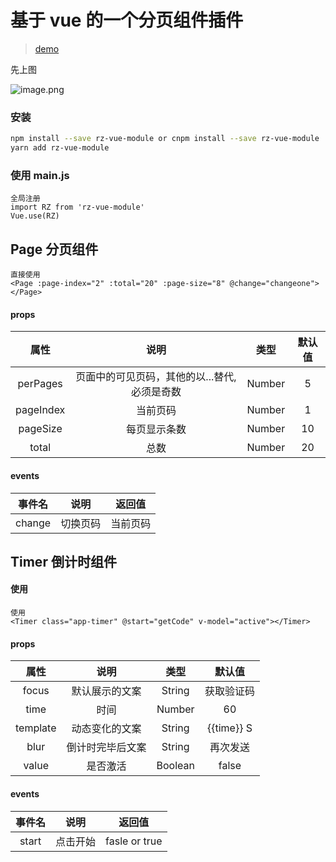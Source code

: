# 基于 vue 的一个分页组件插件
> [demo](https://roc-zhou.github.io/rz-vue-module/)

先上图

![image.png](https://i.loli.net/2019/09/02/A7vo2caqxsLUZ58.png)

### 安装
```sh
npm install --save rz-vue-module or cnpm install --save rz-vue-module
yarn add rz-vue-module
```

### 使用 main.js
```
全局注册
import RZ from 'rz-vue-module'
Vue.use(RZ)
```

## Page 分页组件
```
直接使用
<Page :page-index="2" :total="20" :page-size="8" @change="changeone"></Page>
```
#### props
|   属性    |                     说明                      |  类型  | 默认值 |
| :-------: | :-------------------------------------------: | :----: | :----: |
| perPages  | 页面中的可见页码，其他的以...替代, 必须是奇数 | Number |   5    |
| pageIndex |                   当前页码                    | Number |   1    |
| pageSize  |                 每页显示条数                  | Number |   10   |
|   total   |                     总数                      | Number |   20   |

#### events
| 事件名 |   说明   |  返回值  |
| :----: | :------: | :------: |
| change | 切换页码 | 当前页码 |

## Timer 倒计时组件

#### 使用
```
使用
<Timer class="app-timer" @start="getCode" v-model="active"></Timer>
```

#### props
|   属性   |       说明       |  类型   |   默认值   |
| :------: | :--------------: | :-----: | :--------: |
|  focus   |  默认展示的文案  | String  | 获取验证码 |
|   time   |       时间       | Number  |     60     |
| template |  动态变化的文案  | String  | {{time}} S |
|   blur   | 倒计时完毕后文案 | String  |  再次发送  |
|  value   |     是否激活     | Boolean |   false    |

#### events

| 事件名 |   说明   |    返回值     |
| :----: | :------: | :-----------: |
| start  | 点击开始 | fasle or true |

